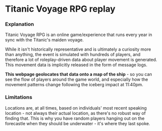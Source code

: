 # Titanic Voyage RPG replay

### Explanation

Titanic Voyage RPG is an online game/experience that runs every year in sync with the Titanic's maiden voyage.

While it isn't historically representative and is ultimately a curiosity more than anything, the event is simulated with hundreds of players, and therefore a lot of roleplay-driven data about player movement is generated. This movement data is implicitly released in the form of message logs.

**This webpage geolocates that data onto a map of the ship** - so you can see the flow of players around the game world, and especially how the movement patterns change following the iceberg impact at 11:40pm.

### Limitations
Locations are, at all times, based on individuals' most recent speaking location - not always their actual location, as there's no robust way of finding that.
This is why you have random players hanging out on the forecastle when they should be underwater - it's where they last spoke.